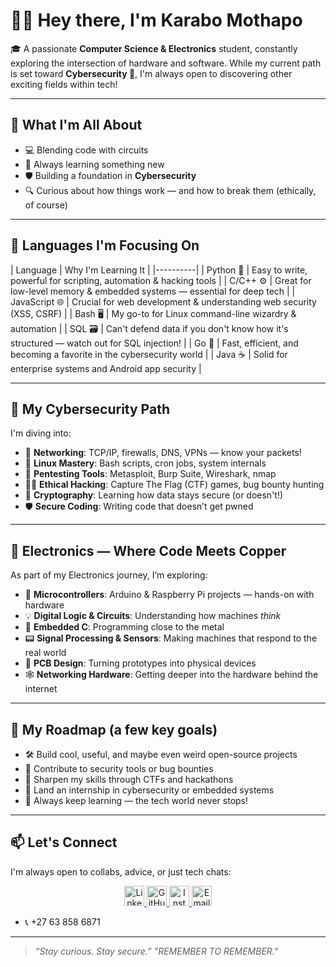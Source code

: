 # 👋🏾 Hey there, I'm **Karabo Mothapo**  

🎓 A passionate **Computer Science & Electronics** student, constantly exploring the intersection of hardware and software. While my current path is set toward **Cybersecurity 🔐**, I'm always open to discovering other exciting fields within tech!

---

## 🚀 What I'm All About

- 💻 Blending code with circuits
- 🧠 Always learning something new
- 🛡️ Building a foundation in **Cybersecurity**
- 🔍 Curious about how things work — and how to break them (ethically, of course)

---

## 💬 Languages I'm Focusing On 

| Language  | Why I'm Learning It |
|----------|
| Python 🐍 | Easy to write, powerful for scripting, automation & hacking tools |
| C/C++ ⚙️ | Great for low-level memory & embedded systems — essential for deep tech |
| JavaScript 🌐 | Crucial for web development & understanding web security (XSS, CSRF) |
| Bash 🖥️ | My go-to for Linux command-line wizardry & automation |
| SQL 🗃️ | Can't defend data if you don't know how it's structured — watch out for SQL injection! |
| Go 🚀 | Fast, efficient, and becoming a favorite in the cybersecurity world |
| Java ☕ | Solid for enterprise systems and Android app security |

---

## 🔐 My Cybersecurity Path

I'm diving into:

- 🧠 **Networking**: TCP/IP, firewalls, DNS, VPNs — know your packets!
- 🐧 **Linux Mastery**: Bash scripts, cron jobs, system internals
- 🧰 **Pentesting Tools**: Metasploit, Burp Suite, Wireshark, nmap
- 🕵️‍♂️ **Ethical Hacking**: Capture The Flag (CTF) games, bug bounty hunting
- 🔐 **Cryptography**: Learning how data stays secure (or doesn't!)
- 🛡️ **Secure Coding**: Writing code that doesn’t get pwned

---

## 🔧 Electronics — Where Code Meets Copper

As part of my Electronics journey, I’m exploring:

- 🤖 **Microcontrollers**: Arduino & Raspberry Pi projects — hands-on with hardware
- 💡 **Digital Logic & Circuits**: Understanding how machines *think*
- 🧾 **Embedded C**: Programming close to the metal
- 📟 **Signal Processing & Sensors**: Making machines that respond to the real world
- 🧩 **PCB Design**: Turning prototypes into physical devices
- 🕸️ **Networking Hardware**: Getting deeper into the hardware behind the internet

---

## 📍 My Roadmap (a few key goals)

- 🛠️ Build cool, useful, and maybe even weird open-source projects
- 🔐 Contribute to security tools or bug bounties
- 🧠 Sharpen my skills through CTFs and hackathons
- 🎯 Land an internship in cybersecurity or embedded systems
- 🚧 Always keep learning — the tech world never stops!

---

## 📫 Let's Connect

I'm always open to collabs, advice, or just tech chats:
<p align="center">
  <a href="https://linkedin.com/in/karabo-collen-mothapo" target="_blank">
    <img src="https://cdn.jsdelivr.net/npm/simple-icons@v10/icons/linkedin.svg" alt="LinkedIn" width="32" height="32"/>
  </a>
  <a href="https://github.com/karabo17-x" target="_blank">
    <img src="https://cdn.jsdelivr.net/npm/simple-icons@v10/icons/github.svg" alt="GitHub" width="32"
height="32"/>
  </a>
  
  <a href="https://instagram.com/karabo_xster" target="_blank">
    <img src="https://cdn.jsdelivr.net/npm/simple-icons@v10/icons/instagram.svg" alt="Instagram" width="32" height="32"/>
  </a>
  

  <a href="mailto:karabocollenm@gmail.com">
    <img src="https://cdn.jsdelivr.net/npm/simple-icons@v10/icons/gmail.svg" alt="Email" width="32" height="32"/>
  </a>
  </p>

- 📞 +27 63 858 6871

---

> _“Stay curious. Stay secure.”_
> _"REMEMBER TO REMEMBER."_

